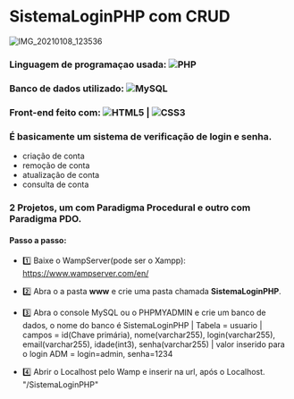 # SistemaLoginPHP com CRUD

<div align=”center”>
  
![IMG_20210108_123536](https://user-images.githubusercontent.com/72228497/104033747-b3f0e380-51ae-11eb-88da-b70a3cf5777b.png)

</div>

### Linguagem de programaçao usada: ![PHP](https://img.shields.io/badge/-PHP-%236495ED?style=flat-square&logo=PHP&logoColor=ffffff)
### Banco de dados utilizado: ![MySQL](https://img.shields.io/badge/-MySQL-%234169E1?style=flat-square&logo=MySQL&logoColor=ffffff)
### Front-end feito com: ![HTML5](https://img.shields.io/badge/-HTML5-%23E44D27?style=flat-square&logo=html5&logoColor=ffffff) | ![CSS3](https://img.shields.io/badge/-CSS3-%2300BFFF?style=flat-square&logo=CSS3&logoColor=ffffff)

### É basicamente um sistema de verificação de login e senha.
- criação de conta
- remoção de conta
- atualização de conta
- consulta de conta
### 2 Projetos, um com Paradigma Procedural e outro com Paradigma PDO.

#### Passo a passo:
- 1️⃣ Baixe o WampServer(pode ser o Xampp): https://www.wampserver.com/en/

- 2️⃣ Abra o a pasta **www** e crie uma pasta chamada **SistemaLoginPHP**.

- 3️⃣ Abra o console MySQL ou o PHPMYADMIN e crie um banco de dados, o nome do banco é SistemaLoginPHP | Tabela = usuario | campos = id(Chave primária), nome(varchar255), login(varchar255), email(varchar255), idade(int3), senha(varchar255) | valor inserido para o login ADM = login=admin, senha=1234

- 4️⃣ Abrir o Localhost pelo Wamp e inserir na url, após o Localhost. "/SistemaLoginPHP"
